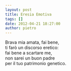 ```yaml
---
layout: post
title: Eresia Emotiva
tags: []
date: 2012-04-21 18:27:00
author: pietro
---
```

Brava mia amata, fai bene,<br/>ti farò un discorso eretico:<br/>fai bene a scartare me,<br/>non sarei un buon padre<br/>per il tuo patrimonio genetico.
